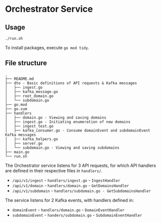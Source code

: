 # Orchestrator Service


## Usage
```
./run.sh
```
To install packages, execute `go mod tidy`.

## File structure
```
.
├── README.md
├── dto - Basic definitions of API requests & Kafka messages
│   ├── ingest.go
│   ├── kafka_message.go
│   ├── root_domain.go
│   └── subdomain.go
├── go.mod
├── go.sum
├── handlers
│   ├── domain.go - Viewing and saving domains
│   ├── ingest.go - Initiating enumeration of new domains
│   ├── ingest_test.go
│   ├── kafka_consumer.go - Consume domainEvent and subdomainEvent Kafka messages
│   ├── kafka_helpers.go
│   ├── server.go
│   └── subdomain.go - Viewing and saving subdomains
├── main.go
└── run.sh
```

The Orchestrator service listens for 3 API requests, for which API handlers
are defined in their respective files in `handlers/`.
- `/api/v1/ingest` - `handlers/ingest.go` - `IngestHandler`
- `/api/v1/domain` - `handlers/domain.go` - `GetDomainsHandler`
- `/api/v1/subdomain` - `handlers/subdomain.go - GetSubdomainsHandler`

The service listens for 2 Kafka events, with handlers defined in:
- `domainEvent` - `handlers/domain.go` - `DomainEventHandler`
- `subdomainEvent` - `handers/subdomain.go` - `SubdomainEventHandler`